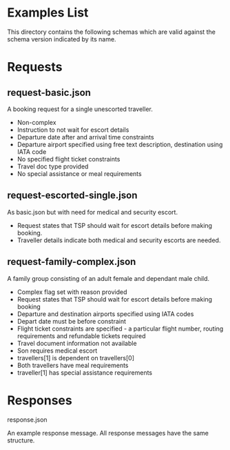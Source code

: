 Examples List
============

This directory contains the following schemas which are valid against the schema version indicated by its name.

Requests
========

request-basic.json
----------

A booking request for a single unescorted traveller.

* Non-complex
* Instruction to not wait for escort details
* Departure date after and arrival time constraints
* Departure airport specified using free text description, destination using IATA code
* No specified flight ticket constraints
* Travel doc type provided
* No special assistance or meal requirements

request-escorted-single.json
--------------------

As basic.json but with need for medical and security escort.

* Request states that TSP should wait for escort details before making booking.
* Traveller details indicate both medical and security escorts are needed.

request-family-complex.json
-------------------

A family group consisting of an adult female and dependant male child.

* Complex flag set with reason provided
* Request states that TSP should wait for escort details before making booking
* Departure and destination airports specified using IATA codes
* Depart date must be before constraint
* Flight ticket constraints are specified - a particular flight number, routing requirements and refundable tickets required
* Travel document information not available
* Son requires medical escort
* travellers[1] is dependent on travellers[0]
* Both travellers have meal requirements
* traveller[1] has special assistance requirements


Responses
=========

response.json

An example response message. All response messages have the same structure.
